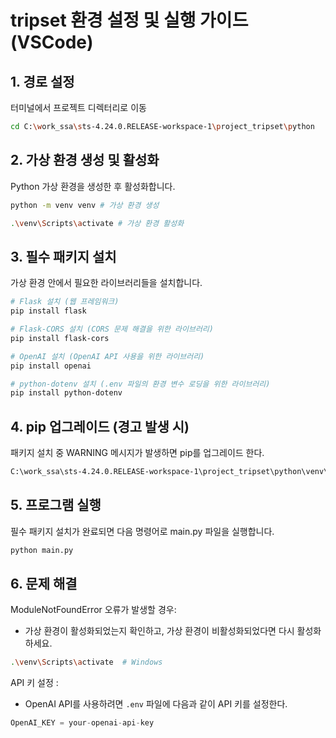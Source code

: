 # tripset 환경 설정 및 실행 가이드 (VSCode)

## 1. 경로 설정

터미널에서 프로젝트 디렉터리로 이동

```bash
cd C:\work_ssa\sts-4.24.0.RELEASE-workspace-1\project_tripset\python
```

## 2. 가상 환경 생성 및 활성화

Python 가상 환경을 생성한 후 활성화합니다.

```bash
python -m venv venv # 가상 환경 생성

.\venv\Scripts\activate # 가상 환경 활성화
```

## 3. 필수 패키지 설치

가상 환경 안에서 필요한 라이브러리들을 설치합니다.

```bash
# Flask 설치 (웹 프레임워크)
pip install flask

# Flask-CORS 설치 (CORS 문제 해결을 위한 라이브러리)
pip install flask-cors

# OpenAI 설치 (OpenAI API 사용을 위한 라이브러리)
pip install openai

# python-dotenv 설치 (.env 파일의 환경 변수 로딩을 위한 라이브러리)
pip install python-dotenv

```

## 4. pip 업그레이드 (경고 발생 시)

패키지 설치 중 WARNING 메시지가 발생하면 pip를 업그레이드 한다.

```bash
C:\work_ssa\sts-4.24.0.RELEASE-workspace-1\project_tripset\python\venv\Scripts\python.exe -m pip install --upgrade pip
```

## 5. 프로그램 실행

필수 패키지 설치가 완료되면 다음 명령어로 main.py 파일을 실행합니다.

```bash
python main.py
```

## 6. 문제 해결

ModuleNotFoundError 오류가 발생할 경우:

- 가상 환경이 활성화되었는지 확인하고, 가상 환경이 비활성화되었다면 다시 활성화하세요.

```bash
.\venv\Scripts\activate  # Windows
```

API 키 설정 :

- OpenAI API를 사용하려면 `.env` 파일에 다음과 같이 API 키를 설정한다.

```python
OpenAI_KEY = your-openai-api-key
```
